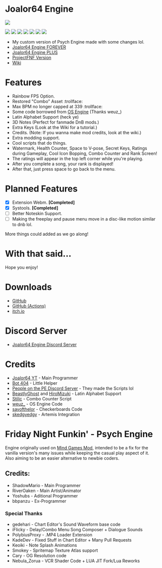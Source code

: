# Joalor64 Engine
![](https://github.com/Joalor64GH/Joalor64-Engine/blob/main/art/logos/j64elogo.png?raw=true)

![](https://img.shields.io/github/v/release/Joalor64GH/Joalor64-Engine?color=0000FF&label=version&style=flat-square)
![](https://img.shields.io/github/commits-since/Joalor64GH/Joalor64-Engine/v1.1.1?color=0&style=flat-square)
![](https://img.shields.io/github/downloads/Joalor64GH/Joalor64-Engine/total?color=FF00C8&style=flat-square)
![](https://img.shields.io/github/repo-size/Joalor64GH/Joalor64-Engine?color=AE00FF&style=flat-square)
![](https://img.shields.io/badge/subscribe%20to-joalor64%20yt-FF0000?style=flat-square)
![](https://img.shields.io/badge/balls-in%20yo%20jaws-FF0088?style=flat-square)
![](https://img.shields.io/github/license/Joalor64GH/Joalor64-Engine?color=00FFAE&style=flat-square)
* My custom version of Psych Engine made with some changes lol.
* [Joalor64 Engine FOREVER](https://github.com/Joalor64GH/Joalor64-Engine-FOREVER)
* [Joalor64 Engine PLUS](https://github.com/Joalor64GH/Joalor64-Engine-PLUS)
* [ProjectFNF Version](https://github.com/Joalor64GH/Joalor64-Engine-PFNF)
* [Wiki](https://github.com/Joalor64GH/Joalor64-Engine/wiki)

# Features
* Rainbow FPS Option.
* Restored "Combo" Asset :trollface:
* Max BPM no longer capped at 339 :trollface:
* Some code borrowed from [OS Engine](https://github.com/weuz-github/FNF-OSEngine) (Thanks weuz_)
* Latin Alphabet Support (heck ye)
* 3D Notes (Perfect for fanmade DnB mods.)
* Extra Keys (Look at the Wiki for a tutorial.)
* Credits. (Note: If you wanna make mod credits, look at the wiki.)
* Extra modding support.
* Cool scripts that do things.
* Watermark, Health Counter, Space to V-pose, Secret Keys, Ratings during Gameplay, Cool Icon Bopping, Combo Counter and Rank Screen!
* The ratings will appear in the top left corner while you're playing.
* After you complete a song, your rank is displayed!
* After that, just press space to go back to the menu.

# Planned Features
* [X] Extension Webm. **[Completed]**
* [X] Systools. **[Completed]**
* [ ] Better Noteskin Support.
* [ ] Making the freeplay and pause menu move in a disc-like motion similar to dnb lol.

More things could added as we go along!

# With that said...
Hope you enjoy!

# Downloads
* [GitHub](https://github.com/Joalor64GH/Joalor64-Engine/tags)
* [GitHub (Actions)](https://github.com/Joalor64GH/Joalor64-Engine/actions)
* [itch.io](https://joalor64.itch.io/joalor64-engine)

# Discord Server
* [Joalor64 Engine Discord Server](https://discord.gg/GnXqAVMFbA)

# Credits
* [Joalor64 YT](https://www.youtube.com/channel/UC4tRMRL_iAHX5n1qQpHibfg/featured) - Main Programmer
* [Bot 404](https://www.youtube.com/channel/UC9ntkZ4Nz3AVKrAnderJnOg) - Little Helper
* [People on the PE Discord Server](https://discord.gg/2ka77eMXDv) - They made the Scripts lol
* [BeastlyGhost](https://github.com/BeastlyGhost) and [HiroMizuki](https://github.com/HiroMizuki) - Latin Alphabet Support
* [Stilic](https://github.com/Stilic) - Combo Counter Script
* [weuz_](https://github.com/notweuz) - OS Engine Code
* [sayofthelor](https://twitter.com/sayofthelor) - Checkerboards Code
* [skedgyedgy](https://github.com/skedgyedgy) - Artemis Integration

# Friday Night Funkin' - Psych Engine
Engine originally used on [Mind Games Mod](https://gamebanana.com/mods/301107), intended to be a fix for the vanilla version's many issues while keeping the casual play aspect of it. Also aiming to be an easier alternative to newbie coders.

## Credits:
* ShadowMario - Main Programmer
* RiverOaken - Main Artist/Animator
* Yoshubs - Aditional Programmer
* bbpanzu - Ex-Programmer

### Special Thanks
* gedehari - Chart Editor's Sound Waveform base code
* iFlicky - Delay/Combo Menu Song Composer + Dialogue Sounds
* PolybiusProxy - .MP4 Loader Extension
* KadeDev - Fixed Stuff in Chart Editor + Many Pull Requests
* Keoiki - Note Splash Animations
* Smokey - Spritemap Texture Atlas support
* Cary - OG Resolution code
* Nebula_Zorua - VCR Shader Code + LUA JIT Fork/Lua Reworks
